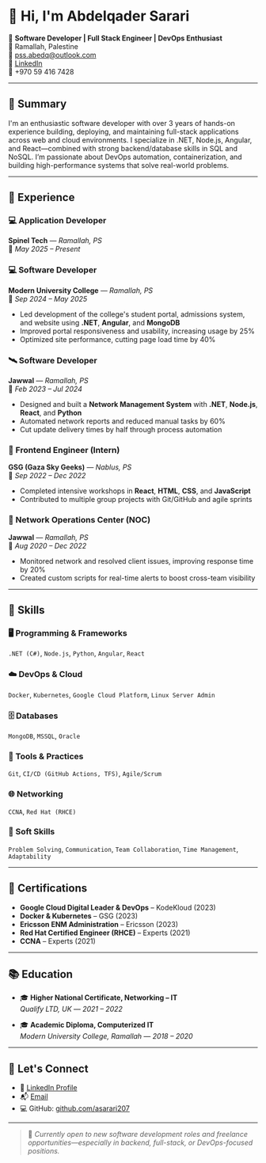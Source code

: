 # 👋 Hi, I'm Abdelqader Sarari

🎯 **Software Developer | Full Stack Engineer | DevOps Enthusiast**  
📍 Ramallah, Palestine  
📧 [pss.abedq@outlook.com](mailto:pss.abedq@outlook.com)  
🔗 [LinkedIn](https://www.linkedin.com/in/abd-al-qader-sarari-a41538188/)  
📱 +970 59 416 7428  

---

## 🚀 Summary

I'm an enthusiastic software developer with over 3 years of hands-on experience building, deploying, and maintaining full-stack applications across web and cloud environments. I specialize in .NET, Node.js, Angular, and React—combined with strong backend/database skills in SQL and NoSQL. I’m passionate about DevOps automation, containerization, and building high-performance systems that solve real-world problems.

---

## 💼 Experience

### 💻 Application Developer 
**Spinel Tech** — *Ramallah, PS*  
📅 *May 2025 – Present*  

### 💻 Software Developer  
**Modern University College** — *Ramallah, PS*  
📅 *Sep 2024 – May 2025*  
- Led development of the college's student portal, admissions system, and website using **.NET**, **Angular**, and **MongoDB**  
- Improved portal responsiveness and usability, increasing usage by 25%  
- Optimized site performance, cutting page load time by 40%

### 🛰️ Software Developer  
**Jawwal** — *Ramallah, PS*  
📅 *Feb 2023 – Jul 2024*  
- Designed and built a **Network Management System** with **.NET**, **Node.js**, **React**, and **Python**  
- Automated network reports and reduced manual tasks by 60%  
- Cut update delivery times by half through process automation

### 🧪 Frontend Engineer (Intern)  
**GSG (Gaza Sky Geeks)** — *Nablus, PS*  
📅 *Sep 2022 – Dec 2022*  
- Completed intensive workshops in **React**, **HTML**, **CSS**, and **JavaScript**  
- Contributed to multiple group projects with Git/GitHub and agile sprints

### 📡 Network Operations Center (NOC)  
**Jawwal** — *Ramallah, PS*  
📅 *Aug 2020 – Dec 2022*  
- Monitored network and resolved client issues, improving response time by 20%  
- Created custom scripts for real-time alerts to boost cross-team visibility

---

## 🧠 Skills

### 🖥 Programming & Frameworks  
`.NET (C#)`, `Node.js`, `Python`, `Angular`, `React`

### ☁️ DevOps & Cloud  
`Docker`, `Kubernetes`, `Google Cloud Platform`, `Linux Server Admin`

### 🗄 Databases  
`MongoDB`, `MSSQL`, `Oracle`

### 🧰 Tools & Practices  
`Git`, `CI/CD (GitHub Actions, TFS)`, `Agile/Scrum`

### 🌐 Networking  
`CCNA`, `Red Hat (RHCE)`

### 🧠 Soft Skills  
`Problem Solving`, `Communication`, `Team Collaboration`, `Time Management`, `Adaptability`

---

## 📜 Certifications

- **Google Cloud Digital Leader & DevOps** – KodeKloud (2023)  
- **Docker & Kubernetes** – GSG (2023)  
- **Ericsson ENM Administration** – Ericsson (2023)  
- **Red Hat Certified Engineer (RHCE)** – Experts (2021)  
- **CCNA** – Experts (2021)

---

## 📚 Education

- 🎓 **Higher National Certificate, Networking – IT**  
  *Qualify LTD, UK* — *2021 – 2022*

- 🎓 **Academic Diploma, Computerized IT**  
  *Modern University College, Ramallah* — *2018 – 2020*

---

## 🔗 Let's Connect

- 💼 [LinkedIn Profile](https://www.linkedin.com/in/abd-al-qader-sarari-a41538188/)
- 📬 [Email](mailto:pss.abedq@outlook.com)
- 💻 GitHub: [github.com/asarari207](https://github.com/asarari207)

---

> 🚧 *Currently open to new software development roles and freelance opportunities—especially in backend, full-stack, or DevOps-focused positions.*
